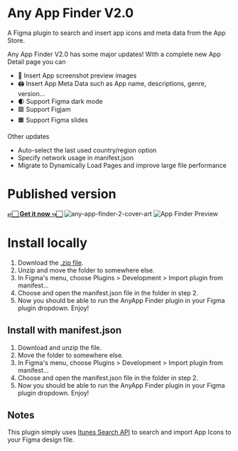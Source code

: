 # Any App Finder V2.0

A Figma plugin to search and insert app icons and meta data from the App Store.

Any App Finder V2.0 has some major updates! With a complete new App Detail page you can

- 📲 Insert App screenshot preview images
- 🖨️ Insert App Meta Data such as App name, descriptions, genre, version…
- 🌒 Support Figma dark mode
- 🟪 Support Figjam
- 🟧 Support Figma slides

Other updates

- Auto-select the last used country/region option
- Specify network usage in manifest.json
- Migrate to Dynamically Load Pages and improve large file performance

# Published version

[**👉🏻 Get it now 👈🏻**](https://www.figma.com/community/plugin/1091985525021410415/Any-App-Finder)
![any-app-finder-2-cover-art](https://github.com/sylvesterlau/Any-App-Finder/assets/12065464/c989c108-d1b9-4652-ae35-e3c265fc354f)
![App Finder Preview](https://github.com/sylvesterlau/Any-App-Finder/assets/12065464/b86e6cd1-2e6f-4a45-bc04-299d267de3a0)


# Install locally

1. Download the [.zip file](https://github.com/sylvesterlau/Any-App-Finder/archive/refs/heads/v2.0.zip).
2. Unzip and move the folder to somewhere else.
3. In Figma's menu, choose Plugins > Development > Import plugin from manifest...
4. Choose and open the manifest.json file in the folder in step 2.
5. Now you should be able to run the AnyApp Finder plugin in your Figma plugin dropdown. Enjoy!





## Install with manifest.json

1. Download and unzip the file.
2. Move the folder to somewhere else.
3. In Figma's menu, choose Plugins > Development > Import plugin from manifest...
4. Choose and open the manifest.json file in the folder in step 2.
5. Now you should be able to run the AnyApp Finder plugin in your Figma plugin dropdown. Enjoy!

## Notes

This plugin simply uses [Itunes Search API](https://developer.apple.com/library/archive/documentation/AudioVideo/Conceptual/iTuneSearchAPI/index.html#//apple_ref/doc/uid/TP40017632-CH3-SW1) to search and import App Icons to your Figma design file.
